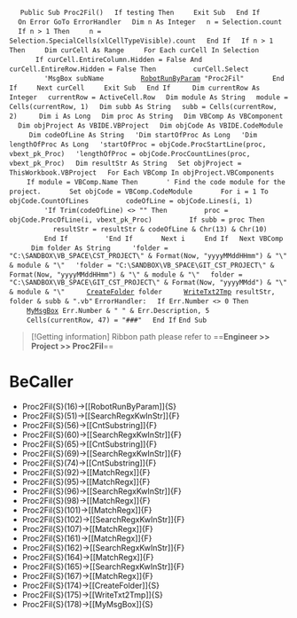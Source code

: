 &nbsp;&nbsp;&nbsp;&nbsp;
`Public Sub Proc2Fil()`
&nbsp;&nbsp;&nbsp;&nbsp;`If testing Then`
&nbsp;&nbsp;&nbsp;&nbsp;&nbsp;&nbsp;&nbsp;&nbsp;`Exit Sub`
&nbsp;&nbsp;&nbsp;&nbsp;`End If`
&nbsp;&nbsp;&nbsp;&nbsp;
&nbsp;&nbsp;&nbsp;&nbsp;`On Error GoTo ErrorHandler`
&nbsp;&nbsp;&nbsp;&nbsp;`Dim n As Integer`
&nbsp;&nbsp;&nbsp;&nbsp;`n = Selection.count`
&nbsp;&nbsp;&nbsp;&nbsp;`If n > 1 Then`
&nbsp;&nbsp;&nbsp;&nbsp;&nbsp;&nbsp;&nbsp;&nbsp;`n = Selection.SpecialCells(xlCellTypeVisible).count`
&nbsp;&nbsp;&nbsp;&nbsp;`End If`
&nbsp;&nbsp;&nbsp;&nbsp;`If n > 1 Then`
&nbsp;&nbsp;&nbsp;&nbsp;&nbsp;&nbsp;&nbsp;&nbsp;`Dim curCell As Range`
&nbsp;&nbsp;&nbsp;&nbsp;&nbsp;&nbsp;&nbsp;&nbsp;`For Each curCell In Selection`
&nbsp;&nbsp;&nbsp;&nbsp;&nbsp;&nbsp;&nbsp;&nbsp;&nbsp;&nbsp;&nbsp;&nbsp;`If curCell.EntireColumn.Hidden = False And curCell.EntireRow.Hidden = False Then`
&nbsp;&nbsp;&nbsp;&nbsp;&nbsp;&nbsp;&nbsp;&nbsp;&nbsp;&nbsp;&nbsp;&nbsp;&nbsp;&nbsp;&nbsp;&nbsp;`curCell.Select`
&nbsp;&nbsp;&nbsp;&nbsp;&nbsp;&nbsp;&nbsp;&nbsp;&nbsp;&nbsp;&nbsp;&nbsp;&nbsp;&nbsp;&nbsp;&nbsp;`'MsgBox subName`
&nbsp;&nbsp;&nbsp;&nbsp;&nbsp;&nbsp;&nbsp;&nbsp;&nbsp;&nbsp;&nbsp;&nbsp;&nbsp;&nbsp;&nbsp;&nbsp;[`RobotRunByParam`](RobotRunByParam)` "Proc2Fil"`
&nbsp;&nbsp;&nbsp;&nbsp;&nbsp;&nbsp;&nbsp;&nbsp;&nbsp;&nbsp;&nbsp;&nbsp;`End If`
&nbsp;&nbsp;&nbsp;&nbsp;&nbsp;&nbsp;&nbsp;&nbsp;`Next curCell`
&nbsp;&nbsp;&nbsp;&nbsp;&nbsp;&nbsp;&nbsp;&nbsp;`Exit Sub`
&nbsp;&nbsp;&nbsp;&nbsp;`End If`
&nbsp;&nbsp;&nbsp;&nbsp;
&nbsp;&nbsp;&nbsp;&nbsp;`Dim currentRow As Integer`
&nbsp;&nbsp;&nbsp;&nbsp;`currentRow = ActiveCell.Row`
&nbsp;&nbsp;&nbsp;&nbsp;`Dim module As String`
&nbsp;&nbsp;&nbsp;&nbsp;`module = Cells(currentRow, 1)`
&nbsp;&nbsp;&nbsp;&nbsp;`Dim subb As String`
&nbsp;&nbsp;&nbsp;&nbsp;`subb = Cells(currentRow, 2)`
&nbsp;&nbsp;&nbsp;&nbsp;
&nbsp;&nbsp;&nbsp;&nbsp;`Dim i As Long`
&nbsp;&nbsp;&nbsp;&nbsp;`Dim proc As String`
&nbsp;&nbsp;&nbsp;&nbsp;`Dim VBComp As VBComponent`
&nbsp;&nbsp;&nbsp;&nbsp;`Dim objProject As VBIDE.VBProject`
&nbsp;&nbsp;&nbsp;&nbsp;`Dim objCode As VBIDE.CodeModule`
&nbsp;&nbsp;&nbsp;&nbsp;
&nbsp;&nbsp;&nbsp;&nbsp;`Dim codeOfLine As String`
&nbsp;&nbsp;&nbsp;&nbsp;`'Dim startOfProc As Long`
&nbsp;&nbsp;&nbsp;&nbsp;`'Dim lengthOfProc As Long`
&nbsp;&nbsp;&nbsp;&nbsp;`'startOfProc = objCode.ProcStartLine(proc, vbext_pk_Proc)`
&nbsp;&nbsp;&nbsp;&nbsp;`'lengthOfProc = objCode.ProcCountLines(proc, vbext_pk_Proc)`
&nbsp;&nbsp;&nbsp;&nbsp;`Dim resultStr As String`
&nbsp;&nbsp;&nbsp;&nbsp;`Set objProject = ThisWorkbook.VBProject`
&nbsp;&nbsp;&nbsp;&nbsp;`For Each VBComp In objProject.VBComponents`
&nbsp;&nbsp;&nbsp;&nbsp;&nbsp;&nbsp;&nbsp;&nbsp;`If module = VBComp.Name Then`
&nbsp;&nbsp;&nbsp;&nbsp;&nbsp;&nbsp;&nbsp;&nbsp;&nbsp;&nbsp;&nbsp;&nbsp;`' Find the code module for the project.`
&nbsp;&nbsp;&nbsp;&nbsp;&nbsp;&nbsp;&nbsp;&nbsp;&nbsp;&nbsp;&nbsp;&nbsp;`Set objCode = VBComp.CodeModule`
&nbsp;&nbsp;&nbsp;&nbsp;&nbsp;&nbsp;&nbsp;&nbsp;&nbsp;&nbsp;&nbsp;&nbsp;`For i = 1 To objCode.CountOfLines`
&nbsp;&nbsp;&nbsp;&nbsp;&nbsp;&nbsp;&nbsp;&nbsp;&nbsp;&nbsp;&nbsp;&nbsp;&nbsp;&nbsp;&nbsp;&nbsp;`codeOfLine = objCode.Lines(i, 1)`
&nbsp;&nbsp;&nbsp;&nbsp;&nbsp;&nbsp;&nbsp;&nbsp;&nbsp;&nbsp;&nbsp;&nbsp;&nbsp;&nbsp;&nbsp;&nbsp;`'If Trim(codeOfLine) <> "" Then`
&nbsp;&nbsp;&nbsp;&nbsp;&nbsp;&nbsp;&nbsp;&nbsp;&nbsp;&nbsp;&nbsp;&nbsp;&nbsp;&nbsp;&nbsp;&nbsp;`proc = objCode.ProcOfLine(i, vbext_pk_Proc)`
&nbsp;&nbsp;&nbsp;&nbsp;&nbsp;&nbsp;&nbsp;&nbsp;&nbsp;&nbsp;&nbsp;&nbsp;&nbsp;&nbsp;&nbsp;&nbsp;`If subb = proc Then`
&nbsp;&nbsp;&nbsp;&nbsp;&nbsp;&nbsp;&nbsp;&nbsp;&nbsp;&nbsp;&nbsp;&nbsp;&nbsp;&nbsp;&nbsp;&nbsp;&nbsp;&nbsp;&nbsp;&nbsp;`resultStr = resultStr & codeOfLine & Chr(13) & Chr(10)`
&nbsp;&nbsp;&nbsp;&nbsp;&nbsp;&nbsp;&nbsp;&nbsp;&nbsp;&nbsp;&nbsp;&nbsp;&nbsp;&nbsp;&nbsp;&nbsp;`End If`
&nbsp;&nbsp;&nbsp;&nbsp;&nbsp;&nbsp;&nbsp;&nbsp;&nbsp;&nbsp;&nbsp;&nbsp;&nbsp;&nbsp;&nbsp;&nbsp;`'End If`
&nbsp;&nbsp;&nbsp;&nbsp;&nbsp;&nbsp;&nbsp;&nbsp;&nbsp;&nbsp;&nbsp;&nbsp;`Next i`
&nbsp;&nbsp;&nbsp;&nbsp;&nbsp;&nbsp;&nbsp;&nbsp;`End If`
&nbsp;&nbsp;&nbsp;&nbsp;`Next VBComp`
&nbsp;&nbsp;&nbsp;&nbsp;
&nbsp;&nbsp;&nbsp;&nbsp;&nbsp;`Dim folder As String`
&nbsp;&nbsp;&nbsp;&nbsp;
&nbsp;&nbsp;&nbsp;&nbsp;`'folder = "C:\SANDBOX\VB_SPACE\CST_PROJECT\" & Format(Now, "yyyyMMddHHmm") & "\" & module & "\"`
&nbsp;&nbsp;&nbsp;&nbsp;`'folder = "C:\SANDBOX\VB_SPACE\GIT_CST_PROJECT\" & Format(Now, "yyyyMMddHHmm") & "\" & module & "\"`
&nbsp;&nbsp;&nbsp;&nbsp;`folder = "C:\SANDBOX\VB_SPACE\GIT_CST_PROJECT\" & Format(Now, "yyyyMMdd") & "\" & module & "\"`
&nbsp;&nbsp;&nbsp;&nbsp;
&nbsp;&nbsp;&nbsp;&nbsp;[`CreateFolder`](CreateFolder)` folder`
&nbsp;&nbsp;&nbsp;&nbsp;
&nbsp;&nbsp;&nbsp;&nbsp;[`WriteTxt2Tmp`](WriteTxt2Tmp)` resultStr, folder & subb & ".vb"`
`ErrorHandler:`
&nbsp;&nbsp;&nbsp;&nbsp;`If Err.Number <> 0 Then`
&nbsp;&nbsp;&nbsp;&nbsp;&nbsp;&nbsp;&nbsp;&nbsp;[`MyMsgBox`](MyMsgBox)` Err.Number & " " & Err.Description, 5`
&nbsp;&nbsp;&nbsp;&nbsp;&nbsp;&nbsp;&nbsp;&nbsp;`Cells(currentRow, 47) = "###"`
&nbsp;&nbsp;&nbsp;&nbsp;`End If`
`End Sub`


> [!Getting information]
> Ribbon path please refer to ==**Engineer >> Project >> Proc2Fil**==


# BeCaller
- Proc2Fil{S}(16)->[[RobotRunByParam]]{S}
- Proc2Fil{S}(51)->[[SearchRegxKwInStr]]{F}
- Proc2Fil{S}(56)->[[CntSubstring]]{F}
- Proc2Fil{S}(60)->[[SearchRegxKwInStr]]{F}
- Proc2Fil{S}(65)->[[CntSubstring]]{F}
- Proc2Fil{S}(69)->[[SearchRegxKwInStr]]{F}
- Proc2Fil{S}(74)->[[CntSubstring]]{F}
- Proc2Fil{S}(92)->[[MatchRegx]]{F}
- Proc2Fil{S}(95)->[[MatchRegx]]{F}
- Proc2Fil{S}(96)->[[SearchRegxKwInStr]]{F}
- Proc2Fil{S}(98)->[[MatchRegx]]{F}
- Proc2Fil{S}(101)->[[MatchRegx]]{F}
- Proc2Fil{S}(102)->[[SearchRegxKwInStr]]{F}
- Proc2Fil{S}(107)->[[MatchRegx]]{F}
- Proc2Fil{S}(161)->[[MatchRegx]]{F}
- Proc2Fil{S}(162)->[[SearchRegxKwInStr]]{F}
- Proc2Fil{S}(164)->[[MatchRegx]]{F}
- Proc2Fil{S}(165)->[[SearchRegxKwInStr]]{F}
- Proc2Fil{S}(167)->[[MatchRegx]]{F}
- Proc2Fil{S}(174)->[[CreateFolder]]{S}
- Proc2Fil{S}(175)->[[WriteTxt2Tmp]]{S}
- Proc2Fil{S}(178)->[[MyMsgBox]]{S}


